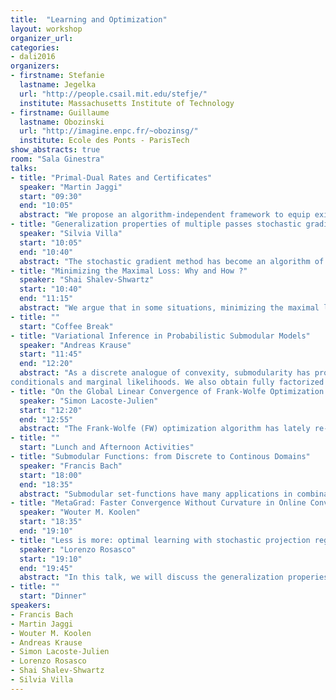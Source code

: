 ```yaml
---
title:  "Learning and Optimization"
layout: workshop
organizer_url: 
categories:
- dali2016
organizers:
- firstname: Stefanie
  lastname: Jegelka
  url: "http://people.csail.mit.edu/stefje/"
  institute: Massachusetts Institute of Technology
- firstname: Guillaume
  lastname: Obozinski
  url: "http://imagine.enpc.fr/~obozinsg/"
  institute: Ecole des Ponts - ParisTech
show_abstracts: true
room: "Sala Ginestra"
talks:
- title: "Primal-Dual Rates and Certificates"
  speaker: "Martin Jaggi"
  start: "09:30"
  end: "10:05"
  abstract: "We propose an algorithm-independent framework to equip existing optimization methods with primal-dual certificates. Such certificates and corresponding rate of convergence guarantees are important for practitioners to diagnose progress, in particular in machine learning applications. We obtain new primal-dual convergence rates e.g. for the Lasso as well as many L1, Elastic-Net and group-lasso-regularized problems. The theory applies to any norm-regularized generalized linear model. Our approach provides efficiently computable duality gaps which are globally defined, without modifying the original problems in the region of interest."
- title: "Generalization properties of multiple passes stochastic gradient method"
  speaker: "Silvia Villa"
  start: "10:05"
  end: "10:40"
  abstract: "The stochastic gradient method has become an algorithm of choice in machine learning, because of  its simplicity and small computational cost, especially when dealing with big data sets. Despite   its widespread use, the  generalization properties of the variants of stochastic gradient method used in practice are relatively little understood.  Most previous works consider generalization properties of SGM with only one pass over the data, while in practice  multiple passes are usually considered. The effect of multiple passes has  been studied extensively for the optimization  of an empirical objective, but the role for generalization is less clear. In this talk, we start filling this gap studying the generalization properties of multiple passes stochastic gradient method for least square regression in an abstract non parametric setting. We show that,  if all other parameters are fixed a priori, the number of passes over the data indeed acts as a regularization parameter. The obtained bounds are sharp  and matches those obtained with other regularized techniques such as ridge regression."
- title: "Minimizing the Maximal Loss: Why and How ?"
  speaker: "Shai Shalev-Shwartz"
  start: "10:40"
  end: "11:15"
  abstract: "We argue that in some situations, minimizing the maximal loss over the training set is essential for achieving good performance on unseen examples. We present a stochastic algorithm for solving the resulted optimization problem."
- title: ""
  start: "Coffee Break"
- title: "Variational Inference in Probabilistic Submodular Models"
  speaker: "Andreas Krause"
  start: "11:45"
  end: "12:20"
  abstract: "As a discrete analogue of convexity, submodularity has profound implications for optimization. In recent years, submodular optimization has found many new applications, such as in machine learning and related fields. In this talk, I will present our recent work on quantifying uncertainty in submodular optimization. In particular, we carry out the first systematic investigation of inference and learning in probabilistic submodular models (PSMs). These are probabilistic models defined through submodular functions -- log-sub/supermodular distributions -- generalizing regular binary Markov Random Fields and Determinantal Point Processes. They express natural notions such as attractiveness and repulsion and allow to capture long-range, high-order dependencies among the variables.  I will present our recently discovered variational approach towards inference in general PSMs based on sub- and supergradients. We obtain both lower and upper bounds on the log-partition function, which enables computing probability intervals for marginals,
conditionals and marginal likelihoods. We also obtain fully factorized approximate posteriors, at essentially the same computational cost as ordinary submodular optimization. Our framework results in convex problems for optimizing over differentials of submodular functions, which we show how to optimally solve. Our approximation is exact at the mode (for log-supermodular distributions), and we provide bounds on the approximation quality of the log-partition function with respect to the curvature of the function. We further establish natural relations between our variational approach and the classical mean-field method from statistical physics. Exploiting additive structure in the objective leads to highly scalable, parallelizable message passing algorithms. We empirically demonstrate the accuracy of our inference scheme on several PSMs arising in computer vision and network analysis."
- title: "On the Global Linear Convergence of Frank-Wolfe Optimization Variants"
  speaker: "Simon Lacoste-Julien"
  start: "12:20"
  end: "12:55"
  abstract: "The Frank-Wolfe (FW) optimization algorithm has lately re-gained popularity thanks in particular to its ability to nicely handle the structured constraints appearing in machine learning applications. However, its convergence rate is known to be slow (sublinear) when the solution lies at the boundary. In this talk, I will present some less well-known variants of the FW algorithm for which we proved their global linear convergence rate recently for the first time, highlighting at the same time an interesting geometric notion of 'condition number' for the constraint set appearing in the constant."
- title: ""
  start: "Lunch and Afternoon Activities"
- title: "Submodular Functions: from Discrete to Continous Domains"
  speaker: "Francis Bach"
  start: "18:00"
  end: "18:35"
  abstract: "Submodular set-functions have many applications in combinatorial optimization, as they can be minimized and approximately maximized in polynomial time. A key element in many of the algorithms and analyses is the possibility of extending the submodular set-function to a convex function, which opens up tools from convex optimization. Submodularity goes beyond set-functions and has naturally been considered for problems with multiple labels or for functions defined on continuous domains, where it corresponds essentially to cross second-derivatives being nonpositive. In this paper, we show that most results relating submodularity and convexity for set-functions can be extended to all submodular functions. In particular, (a) we naturally define a continuous extension in a set of probability measures, (b) show that the extension is convex if and only if the original function is submodular, (c) prove that the problem of minimizing a submodular function is equivalent to a typically non-smooth convex optimization problem, and (d) propose another convex optimization problem with better computational properties (e.g., a smooth dual problem). Most of these extensions from the set-function situation are obtained by drawing links with the theory of multi-marginal optimal transport, which provides also a new interpretation of existing results for set-functions. We then provide practical algorithms to minimize generic submodular functions on discrete domains, with associated convergence rates. (available at https://hal.archives-ouvertes.fr/hal-01222319v2/document)"
- title: "MetaGrad: Faster Convergence Without Curvature in Online Convex Optimization"
  speaker: "Wouter M. Koolen"
  start: "18:35"
  end: "19:10"
- title: "Less is more: optimal learning with stochastic projection regularization"
  speaker: "Lorenzo Rosasco"
  start: "19:10"
  end: "19:45"
  abstract: "In this talk, we will discuss the generalization properies of commonly used techniques to scale up kernel methods and Gaussian processes. In particular, we will focus on data dependent and independent sub-sampling methods, namely Nystrom and random features, and study their generalization properties within a statistical learning theory framework. On the one hand we show that these methods can achieve optimal learning errors while being computational efficient. On the other hand, we show that subsampling can be seen as a form of stochastic projection regularization, rather than only a way to speed up computations."
- title: ""
  start: "Dinner"
speakers:
- Francis Bach
- Martin Jaggi
- Wouter M. Koolen
- Andreas Krause
- Simon Lacoste-Julien
- Lorenzo Rosasco
- Shai Shalev-Shwartz
- Silvia Villa
---
```

